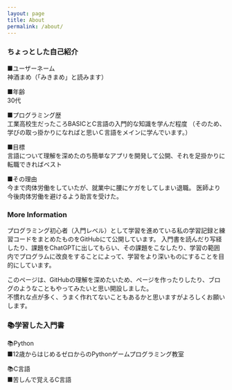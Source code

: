 ```yaml
---
layout: page
title: About
permalink: /about/
---
```


### ちょっとした自己紹介

■ユーザーネーム  
神酒まめ（「みきまめ」と読みます）

■年齢  
30代

■プログラミング歴  
工業高校生だったころBASICとC言語の入門的な知識を学んだ程度
（そのため、学びの取っ掛かりになればと思いＣ言語をメインに学んでいます。）

■目標  
言語について理解を深めたのち簡単なアプリを開発して公開、それを足掛かりに転職できればベスト

■その理由  
今まで肉体労働をしていたが、就業中に腰にケガをしてしまい退職。
医師より今後肉体労働を避けるよう助言を受けた。


### More Information

プログラミング初心者（入門レベル）として学習を進めている私の学習記録と練習コードをまとめたものをGitHubにて公開しています。
入門書を読んだり写経したり、課題をChatGPTに出してもらい、その課題をこなしたり、学習の範囲内でプログラムに改良をすることによって、学習をより深いものにすることを目的にしています。

このページは、GitHubの理解を深めたいため、ページを作ったりしたり、ブログのようなこともやってみたいと思い開設しました。  
不慣れな点が多く、うまく作れてないこともあるかと思いますがよろしくお願いします。

### 📚学習した入門書

📚Python  
■12歳からはじめるゼロからのPythonゲームプログラミング教室

📚C言語  
■苦しんで覚えるC言語
